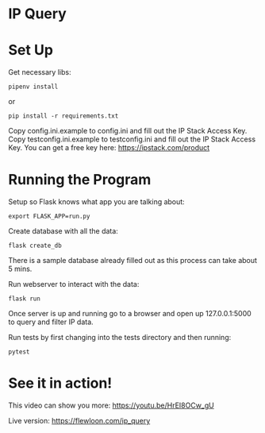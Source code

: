 # IP Query

# Set Up

Get necessary libs:

`pipenv install`

or 

`pip install -r requirements.txt`

Copy config.ini.example to config.ini and fill out the IP Stack Access Key.
Copy testconfig.ini.example to testconfig.ini and fill out the IP Stack Access Key.
You can get a free key here: https://ipstack.com/product

# Running the Program

Setup so Flask knows what app you are talking about:

`export FLASK_APP=run.py`

Create database with all the data:

`flask create_db`

There is a sample database already filled out as this process can take about 5 mins.

Run webserver to interact with the data:

`flask run`

Once server is up and running go to a browser and open up 127.0.0.1:5000 to query and filter IP data.

Run tests by first changing into the tests directory and then running:

`pytest`

# See it in action!

This video can show you more: https://youtu.be/HrEI8OCw_gU

Live version: https://flewloon.com/ip_query


